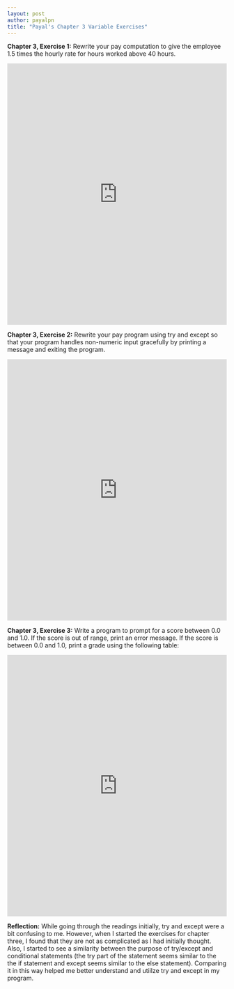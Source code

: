 ```yaml
---
layout: post
author: payalpn
title: "Payal's Chapter 3 Variable Exercises"
---
```


**Chapter 3, Exercise 1:**
Rewrite your pay computation to give the employee 1.5 times the hourly rate for hours worked above 40 hours.

<iframe src="https://trinket.io/embed/python/d3e2cb8a08" width="100%" height="600" frameborder="0" marginwidth="0" marginheight="0" allowfullscreen></iframe>

**Chapter 3, Exercise 2:**
Rewrite your pay program using try and except so that your program handles non-numeric input gracefully by printing a message and exiting the program. 

<iframe src="https://trinket.io/embed/python/7d3a01073d" width="100%" height="600" frameborder="0" marginwidth="0" marginheight="0" allowfullscreen></iframe>

**Chapter 3, Exercise 3:**
Write a program to prompt for a score between 0.0 and 1.0. If the score is out of range, print an error message. If the score is between 0.0 and 1.0, print a grade using the following table:

<iframe src="https://trinket.io/embed/python/b9553452ef" width="100%" height="600" frameborder="0" marginwidth="0" marginheight="0" allowfullscreen></iframe>

**Reflection:**
While going through the readings initially, try and except were a bit confusing to me.  However, when I started the exercises for chapter three, I found that they are not as complicated as I had initially thought.  Also, I started to see a similarity between the purpose of try/except and conditional statements (the try part of the statement seems similar to the the if statement and except seems similar to the else statement).  Comparing it in this way helped me better understand and utiilze try and except in my program. 
